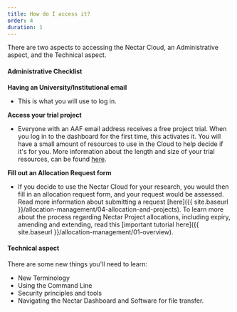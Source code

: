 ```yaml
---
title: How do I access it?
order: 4
duration: 1
---
```


There are two aspects to accessing the Nectar Cloud, an Administrative aspect, and the Technical aspect.

#### Administrative Checklist

**Having an University/Institutional email**

- This is what you will use to log in.

**Access your trial project**

- Everyone with an AAF email address receives a free project trial. When you log in to the dashboard for the first time, this activates it. You will have a small amount of resources to use in the Cloud to help decide if it's for you. More information about the length and size of your trial resources, can be found [here](https://support.ehelp.edu.au/support/solutions/articles/6000068044-managing-an-allocation).

**Fill out an Allocation Request form**

- If you decide to use the Nectar Cloud for your research, you would then fill in an allocation request form, and your request would be assessed. Read more information about submitting a request [here]({{ site.baseurl }}/allocation-management/04-allocation-and-projects). To learn more about the process regarding Nectar Project allocations, including expiry, amending and extending, read this [important tutorial here]({{ site.baseurl }}/allocation-management/01-overview).

#### Technical aspect

There are some new things you'll need to learn:

- New Terminology
- Using the Command Line
- Security principles and tools
- Navigating the Nectar Dashboard and Software for file transfer.